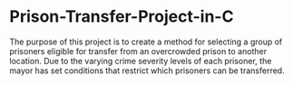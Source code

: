 # Prison-Transfer-Project-in-C
The purpose of this project is to create a method for selecting a group of prisoners eligible for transfer from an overcrowded prison to another location. Due to the varying crime severity levels of each prisoner, the mayor has set conditions that restrict which prisoners can be transferred.
